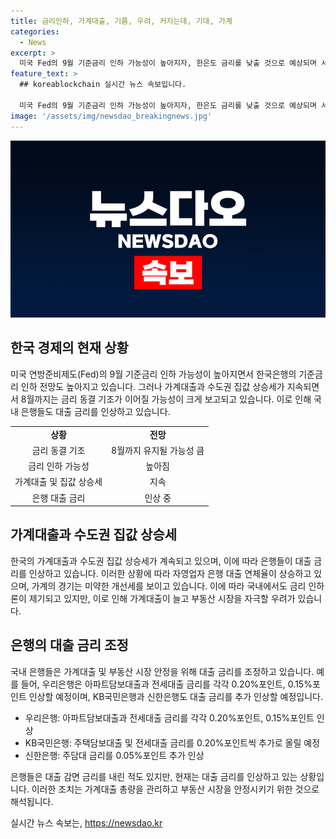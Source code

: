 ```yaml
---
title: 금리인하, 가계대출, 기름, 우려, 커지는데, 기대, 가계
categories:
  - News
excerpt: >
  미국 Fed의 9월 기준금리 인하 가능성이 높아지자, 한은도 금리를 낮출 것으로 예상되며 서울 아파트 시장은 패닉바잉 현상으로 고공향한다. 가계대출 상승세는 이어지고, 금융당국은 대출 총량 관리를 위해 은행들의 DSR 규제 이행을 강화하고 있다. 또한 은행들이 대출 금리를 인상하고 있는 가운데, 가계대출 문제에 대한 우려도 크다.
feature_text: >
  ## koreablockchain 실시간 뉴스 속보입니다.

  미국 Fed의 9월 기준금리 인하 가능성이 높아지자, 한은도 금리를 낮출 것으로 예상되며 서울 아파트 시장은 패닉바잉 현상으로 고공향한다. 가계대출 상승세는 이어지고, 금융당국은 대출 총량 관리를 위해 은행들의 DSR 규제 이행을 강화하고 있다. 또한 은행들이 대출 금리를 인상하고 있는 가운데, 가계대출 문제에 대한 우려도 크다.
image: '/assets/img/newsdao_breakingnews.jpg'
---
```


<p><img src="/assets/img/newsdao_breakingnews.jpg" alt="koreablockchain 속보" /></p>

<h2 data-ke-size="size26">한국 경제의 현재 상황</h2>

<p data-ke-size="size16">미국 연방준비제도(Fed)의 9월 기준금리 인하 가능성이 높아지면서 한국은행의 기준금리 인하 전망도 높아지고 있습니다. 그러나 가계대출과 수도권 집값 상승세가 지속되면서 8월까지는 금리 동결 기조가 이어질 가능성이 크게 보고되고 있습니다. 이로 인해 국내 은행들도 대출 금리를 인상하고 있습니다.</p>

<table>
    <tr>
        <td style="text-align: center; height: 17px;"><b>상황</b></td>
        <td style="text-align: center; height: 17px;"><b>전망</b></td>
    </tr>
    <tr>
        <td style="text-align: center;">금리 동결 기조</td>
        <td style="text-align: center;">8월까지 유지될 가능성 큼</td>
    </tr>
    <tr>
        <td style="text-align: center;">금리 인하 가능성</td>
        <td style="text-align: center;">높아짐</td>
    </tr>
    <tr>
        <td style="text-align: center;">가계대출 및 집값 상승세</td>
        <td style="text-align: center;">지속</td>
    </tr>
    <tr>
        <td style="text-align: center;">은행 대출 금리</td>
        <td style="text-align: center;">인상 중</td>
    </tr>
</table>

<h2 data-ke-size="size26">가계대출과 수도권 집값 상승세</h2>

<p data-ke-size="size16">한국의 가계대출과 수도권 집값 상승세가 계속되고 있으며, 이에 따라 은행들이 대출 금리를 인상하고 있습니다. 이러한 상황에 따라 자영업자 은행 대출 연체율이 상승하고 있으며, 가계의 경기는 미약한 개선세를 보이고 있습니다. 이에 따라 국내에서도 금리 인하론이 제기되고 있지만, 이로 인해 가계대출이 늘고 부동산 시장을 자극할 우려가 있습니다.</p>

<h2 data-ke-size="size26">은행의 대출 금리 조정</h2>

<p data-ke-size="size16">국내 은행들은 가계대출 및 부동산 시장 안정을 위해 대출 금리를 조정하고 있습니다. 예를 들어, 우리은행은 아파트담보대출과 전세대출 금리를 각각 0.20%포인트, 0.15%포인트 인상할 예정이며, KB국민은행과 신한은행도 대출 금리를 추가 인상할 예정입니다.</p>

<ul>
    <li>우리은행: 아파트담보대출과 전세대출 금리를 각각 0.20%포인트, 0.15%포인트 인상</li>
    <li>KB국민은행: 주택담보대출 및 전세대출 금리를 0.20%포인트씩 추가로 올릴 예정</li>
    <li>신한은행: 주담대 금리를 0.05%포인트 추가 인상</li>
</ul>

<p data-ke-size="size16">은행들은 대출 감면 금리를 내린 적도 있지만, 현재는 대출 금리를 인상하고 있는 상황입니다. 이러한 조치는 가계대출 총량을 관리하고 부동산 시장을 안정시키기 위한 것으로 해석됩니다.</p>
실시간 뉴스 속보는, <a href="https://newsdao.kr" rel="dofollow">https://newsdao.kr</a>


